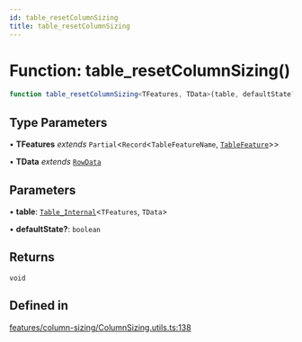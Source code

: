 ```yaml
---
id: table_resetColumnSizing
title: table_resetColumnSizing
---
```


# Function: table\_resetColumnSizing()

```ts
function table_resetColumnSizing<TFeatures, TData>(table, defaultState?): void
```

## Type Parameters

• **TFeatures** *extends* `Partial`\<`Record`\<`TableFeatureName`, [`TableFeature`](../interfaces/tablefeature.md)\>\>

• **TData** *extends* [`RowData`](../type-aliases/rowdata.md)

## Parameters

• **table**: [`Table_Internal`](../type-aliases/table_internal.md)\<`TFeatures`, `TData`\>

• **defaultState?**: `boolean`

## Returns

`void`

## Defined in

[features/column-sizing/ColumnSizing.utils.ts:138](https://github.com/TanStack/table/blob/main/packages/table-core/src/features/column-sizing/ColumnSizing.utils.ts#L138)
